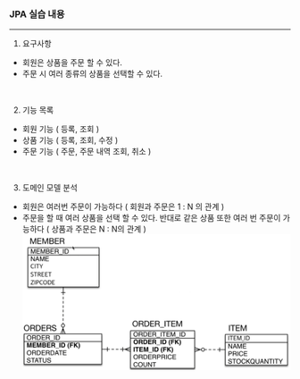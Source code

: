 ### JPA 실습 내용

---
1. 요구사항
- 회원은 상품을 주문 할 수 있다.
- 주문 시 여러 종류의 상품을 선택할 수 있다.

<br>

2. 기능 목록
- 회원 기능 ( 등록, 조회 )
- 상품 기능 ( 등록, 조회, 수정 )
- 주문 기능 ( 주문, 주문 내역 조회, 취소 )

<br>

3. 도메인 모델 분석
- 회원은 여러번 주문이 가능하다 ( 회원과 주문은 1 : N 의 관계 )
- 주문을 할 때 여러 상품을 선택 할 수 있다. 반대로 같은 상품 또한 여러 번 주문이 가능하다 ( 상품과 주문은 N : N의 관계 )
  ![img.png](image/img.png)

<br>